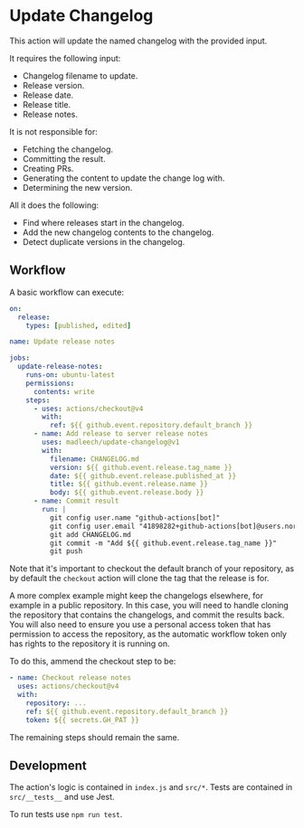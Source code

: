 # Update Changelog

This action will update the named changelog with the provided input.

It requires the following input:

- Changelog filename to update.
- Release version.
- Release date.
- Release title.
- Release notes.

It is not responsible for:

- Fetching the changelog.
- Committing the result.
- Creating PRs.
- Generating the content to update the change log with.
- Determining the new version.

All it does the following:

- Find where releases start in the changelog.
- Add the new changelog contents to the changelog.
- Detect duplicate versions in the changelog.

## Workflow

A basic workflow can execute:

```yaml
on:
  release:
    types: [published, edited]

name: Update release notes

jobs:
  update-release-notes:
    runs-on: ubuntu-latest
    permissions:
      contents: write
    steps:
      - uses: actions/checkout@v4
        with:
          ref: ${{ github.event.repository.default_branch }}
      - name: Add release to server release notes
        uses: madleech/update-changelog@v1
        with:
          filename: CHANGELOG.md
          version: ${{ github.event.release.tag_name }}
          date: ${{ github.event.release.published_at }}
          title: ${{ github.event.release.name }}
          body: ${{ github.event.release.body }}
      - name: Commit result
        run: |
          git config user.name "github-actions[bot]"
          git config user.email "41898282+github-actions[bot]@users.noreply.github.com"
          git add CHANGELOG.md
          git commit -m "Add ${{ github.event.release.tag_name }}"
          git push
```

Note that it's important to checkout the default branch of your repository, as by default the `checkout` action will clone the tag that the release is for.

A more complex example might keep the changelogs elsewhere, for example in a public repository. In this case, you will need to handle cloning the repository that contains the changelogs, and commit the results back. You will also need to ensure you use a personal access token that has permission to access the repository, as the automatic workflow token only has rights to the repository it is running on.

To do this, ammend the checkout step to be:

```yaml
- name: Checkout release notes
  uses: actions/checkout@v4
  with:
    repository: ...
    ref: ${{ github.event.repository.default_branch }}
    token: ${{ secrets.GH_PAT }}
```

The remaining steps should remain the same.

## Development

The action's logic is contained in `index.js` and `src/*`. Tests are contained in `src/__tests__` and use Jest.

To run tests use `npm run test`.
